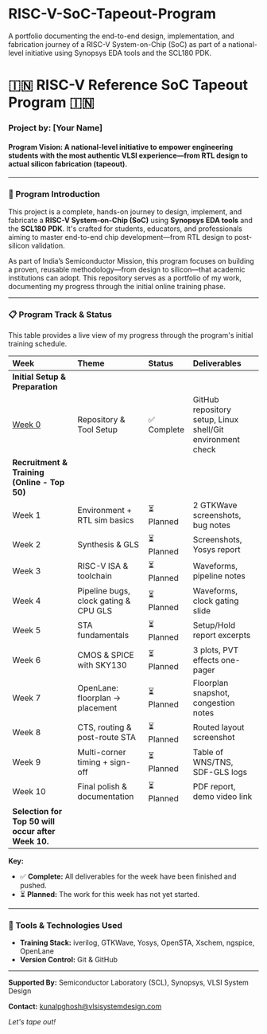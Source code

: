 # RISC-V-SoC-Tapeout-Program
A portfolio documenting the end-to-end design, implementation, and fabrication journey of a RISC-V System-on-Chip (SoC) as part of a national-level initiative using Synopsys EDA tools and the SCL180 PDK.

# 🇮🇳 RISC-V Reference SoC Tapeout Program 🇮🇳

### **Project by:** [Your Name]
#### **Program Vision:** A national-level initiative to empower engineering students with the most authentic VLSI experience—from RTL design to actual silicon fabrication (tapeout).

---

### **🚀 Program Introduction**

This project is a complete, hands-on journey to design, implement, and fabricate a **RISC-V System-on-Chip (SoC)** using **Synopsys EDA tools** and the **SCL180 PDK**. It's crafted for students, educators, and professionals aiming to master end-to-end chip development—from RTL design to post-silicon validation.

As part of India’s Semiconductor Mission, this program focuses on building a proven, reusable methodology—from design to silicon—that academic institutions can adopt. This repository serves as a portfolio of my work, documenting my progress through the initial online training phase.

---

### **📋 Program Track & Status**

This table provides a live view of my progress through the program's initial training schedule.

| Week | Theme | Status | Deliverables |
| :--- | :--- | :--- | :--- |
| **Initial Setup & Preparation** |
| [Week 0](./Week_00/README.md) | Repository & Tool Setup | ✅ Complete | GitHub repository setup, Linux shell/Git environment check |
| **Recruitment & Training (Online - Top 50)** |
| Week 1 | Environment + RTL sim basics | ⏳ Planned | 2 GTKWave screenshots, bug notes |
| Week 2 | Synthesis & GLS | ⏳ Planned | Screenshots, Yosys report |
| Week 3 | RISC-V ISA & toolchain | ⏳ Planned | Waveforms, pipeline notes |
| Week 4 | Pipeline bugs, clock gating & CPU GLS | ⏳ Planned | Waveforms, clock gating slide |
| Week 5 | STA fundamentals | ⏳ Planned | Setup/Hold report excerpts |
| Week 6 | CMOS & SPICE with SKY130 | ⏳ Planned | 3 plots, PVT effects one-pager |
| Week 7 | OpenLane: floorplan → placement | ⏳ Planned | Floorplan snapshot, congestion notes |
| Week 8 | CTS, routing & post-route STA | ⏳ Planned | Routed layout screenshot |
| Week 9 | Multi-corner timing + sign-off | ⏳ Planned | Table of WNS/TNS, SDF-GLS logs |
| Week 10 | Final polish & documentation | ⏳ Planned | PDF report, demo video link |
| **Selection for Top 50 will occur after Week 10.** |

**Key:**
-   ✅ **Complete:** All deliverables for the week have been finished and pushed.
-   ⏳ **Planned:** The work for this week has not yet started.

---

### **🔗 Tools & Technologies Used**

-   **Training Stack:** iverilog, GTKWave, Yosys, OpenSTA, Xschem, ngspice, OpenLane
-   **Version Control:** Git & GitHub

---

**Supported By:** Semiconductor Laboratory (SCL), Synopsys, VLSI System Design

**Contact:** kunalpghosh@vlsisystemdesign.com

*Let's tape out!*
